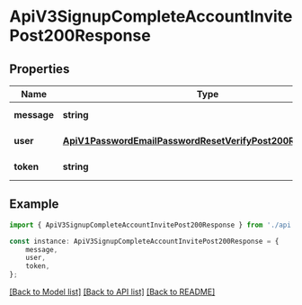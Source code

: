 # ApiV3SignupCompleteAccountInvitePost200Response


## Properties

Name | Type | Description | Notes
------------ | ------------- | ------------- | -------------
**message** | **string** |  | [default to undefined]
**user** | [**ApiV1PasswordEmailPasswordResetVerifyPost200ResponseUser**](ApiV1PasswordEmailPasswordResetVerifyPost200ResponseUser.md) |  | [default to undefined]
**token** | **string** |  | [default to undefined]

## Example

```typescript
import { ApiV3SignupCompleteAccountInvitePost200Response } from './api';

const instance: ApiV3SignupCompleteAccountInvitePost200Response = {
    message,
    user,
    token,
};
```

[[Back to Model list]](../README.md#documentation-for-models) [[Back to API list]](../README.md#documentation-for-api-endpoints) [[Back to README]](../README.md)

